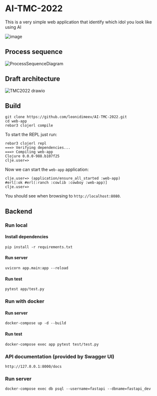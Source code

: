 # AI-TMC-2022

This is a very simple web application that identify which idol you look like using AI

![image](https://user-images.githubusercontent.com/45921749/152905626-2fb6883a-825f-49e8-9e77-342cd3887933.png)

## Process sequence
![ProcessSequenceDiagram](https://user-images.githubusercontent.com/45921749/152921390-99834a47-0bb4-4e71-96e2-3aa31a1dadd1.PNG)

## Draft architecture
![TMC2022 drawio](https://user-images.githubusercontent.com/45921749/152921464-93830134-407b-4303-8e4e-3a885a8354f9.png)

## Build

    git clone https://github.com/leonidimeev/AI-TMC-2022.git
    cd web-app
    rebar3 clojerl compile

To start the REPL just run:

    rebar3 clojerl repl
    ===> Verifying dependencies...
    ===> Compiling web-app
    Clojure 0.0.0-988.b107f25
    clje.user=>

Now we can start the `web-app` application:

    clje.user=> (application/ensure_all_started :web-app)
    #erl[:ok #erl(:ranch :cowlib :cowboy :web-app)]
    clje.user=>

You should see when browsing to
`http://localhost:8080`.

## Backend

### Run local

#### Install dependencies

    pip install -r requirements.txt

#### Run server

    uvicorn app.main:app --reload

#### Run test

    pytest app/test.py
    
### Run with docker

#### Run server
    
    docker-compose up -d --build
    
#### Run test

    docker-compose exec app pytest test/test.py
    
### API documentation (provided by Swagger UI)

    http://127.0.0.1:8000/docs
    
### Run server

    docker-compose exec db psql --username=fastapi --dbname=fastapi_dev
